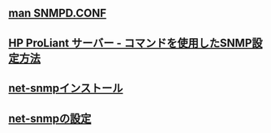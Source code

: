 ## [man SNMPD.CONF](https://linuxjm.osdn.jp/html/ucd-snmp/man5/snmpd.conf.5.html)
## [HP ProLiant サーバー - コマンドを使用したSNMP設定方法](https://support.hpe.com/hpesc/public/docDisplay?docId=c02633292&docLocale=ja_JP)
## [net-snmpインストール](https://www.server-memo.net/server-setting/snmp/net-snmp.html)
## [net-snmpの設定](https://qiita.com/toshiro3/items/e8f87da88cd383a6421d)
